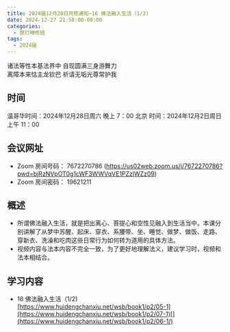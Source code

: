 ```yaml
---
title: 2024届12月28日共修通知—16 佛法融入生活（1/2)
date: 2024-12-27 21:58:00-08:00
categories:
  - 慧灯禅修班
tags:
  - 2024届
---
```

诸法等性本基法界中 自现圆满三身游舞力\
离障本来怙主龙钦巴 祈请无垢光尊常护我

## 时间

温哥华时间：2024年12月28日周六 晚上 7：00
北京 时间：2024年12月2日周日 上午 11：00



## 会议网址

* Zoom 房间号码： 7672270786 (https://us02web.zoom.us/j/7672270786?pwd=bjRzNVpOT0g1cWF3WWVqVE1PZzlWZz09) 
* Zoom 房间密码： 19621211

## 概述

* 所谓佛法融入生活，就是把出离心、菩提心和空性见融入到生活当中。本课分别讲解了从梦中苏醒、起床、穿衣、系腰带、坐、睡觉、做梦、做饭、走路、穿新衣、洗澡和吃肉这些日常行为如何转为道用的具体方法。
* 视频内容与法本内容不完全一致，为了更好地理解法义，建议学习时，视频和法本相结合。 

## 学习内容

* 16 佛法融入生活（1/2) [https://www.huidengchanxiu.net/wsb/book1/p2/05-1](https://www.huidengchanxiu.net/wsb/book1/p2/07-1)[](https://www.huidengchanxiu.net/wsb/book1/p2/06-1/)
